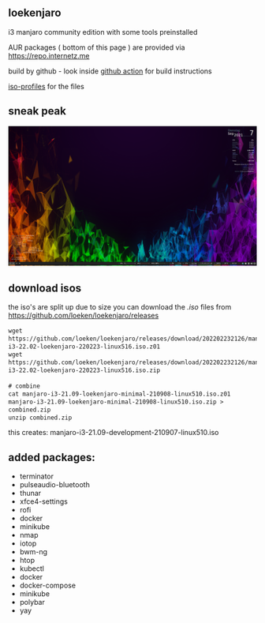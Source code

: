 ## loekenjaro

i3 manjaro community edition with some tools preinstalled

AUR packages ( bottom of this page ) are provided via https://repo.internetz.me

build by github - look inside [github action](https://github.com/loeken/loekenjaro/blob/main/.github/workflows/iso_build.yml) for build instructions

[iso-profiles](https://github.com/loeken/iso-profiles) for the files

## sneak peak
![GitHub Logo](/screenshot.png)

## download isos

the iso's are split up due to size
you can download the *.iso* files from https://github.com/loeken/loekenjaro/releases
```
wget https://github.com/loeken/loekenjaro/releases/download/202202232126/manjaro-i3-22.02-loekenjaro-220223-linux516.iso.z01
wget https://github.com/loeken/loekenjaro/releases/download/202202232126/manjaro-i3-22.02-loekenjaro-220223-linux516.iso.zip

# combine
cat manjaro-i3-21.09-loekenjaro-minimal-210908-linux510.iso.z01 manjaro-i3-21.09-loekenjaro-minimal-210908-linux510.iso.zip > combined.zip
unzip combined.zip
```

this creates: manjaro-i3-21.09-development-210907-linux510.iso


## added packages:
- terminator
- pulseaudio-bluetooth
- thunar
- xfce4-settings
- rofi
- docker
- minikube
- nmap
- iotop
- bwm-ng
- htop
- kubectl
- docker
- docker-compose
- minikube
- polybar
- yay
